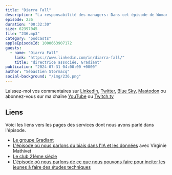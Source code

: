 ```yaml
---
title: "Diarra Fall"
description: "La responsabilité des managers: Dans cet épisode de Woman in Tech, nous parlons des rôles et responsabilités des managers, et en particulier des femmes managers, dans l'impact organisationel sur la diversité, l'équité et l'inclusion. Diarra partage avec nous des actions concrètes qu'elle et son équipe mettent en place pour assurer la diversité lors du recrutement et des développements de carrière."
episode: 236
duration: "00:32:30"
size: 62397045
file: "236.mp3"
category: "podcasts"
appleEpisodeId: 1000663907172
guests:
  - name: "Diarra Fall"
    link: "https://www.linkedin.com/in/diarra-fall/"
    title: "directrice associée, Gradiant"
publication: "2024-07-31 04:00:00 +0000"
author: "Sébastien Stormacq"
social-background: "/img/236.png"
---
```


Laissez-moi vos commentaires sur [LinkedIn](https://www.linkedin.com/in/sebastienstormacq/), [Twitter](https://twitter.com/sebsto), [Blue Sky](https://bsky.app/profile/sebsto.bsky.social), [Mastodon](https://awscommunity.social/@sebsto) ou abonnez-vous sur ma chaîne [YouTube](https://www.youtube.com/sebsto) ou [Twitch.tv](https://www.twitch.tv/sebAWS)

## Liens

Voici les liens vers les pages des services dont nous avons parlé dans l'épisode.

- [Le groupe Gradiant](https://www.gradiant.fr/)
- [L'épisode où nous parlons du biais dans l'IA et les données](https://francais.podcast.go-aws.com/web/podcasts/episode_230/index.html) avec Virginie Mathivet
- [Le club 21ème siècle](https://club21siecle.org/qui-sommes-nous)
- [L'épisode où nous parlons de ce que nous pouvons faire pour inciter les jeunes à faire des études techniques](https://francais.podcast.go-aws.com/web/podcasts/episode_233/index.html)


